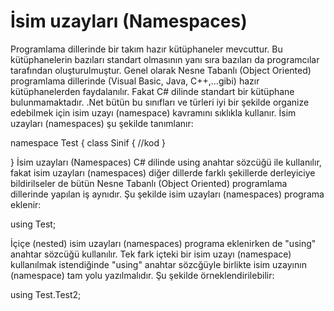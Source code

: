 # İsim uzayları (Namespaces)

Programlama dillerinde bir takım hazır kütüphaneler mevcuttur. 
Bu kütüphanelerin bazıları standart olmasının yanı sıra bazıları da programcılar tarafından oluşturulmuştur. 
Genel olarak Nesne Tabanlı (Object Oriented) programlama dillerinde (Visual Basic, Java, C++,...gibi) hazır kütüphanelerden faydalanılır.
Fakat C# dilinde standart bir  kütüphane bulunmamaktadır.
.Net bütün bu sınıfları ve türleri iyi bir şekilde organize edebilmek için  isim uzayı (namespace) kavramını sıklıkla kullanır.
İsim uzayları (namespaces) şu şekilde tanımlanır:

namespace Test
{
    class Sinif
    {
        //kod
    }
    
}
İsim uzayları (Namespaces) C# dilinde  using  anahtar sözcüğü ile kullanılır, fakat isim uzayları (namespaces)  diğer dillerde  farklı şekillerde derleyiciye
bildirilseler de bütün Nesne Tabanlı (Object Oriented) programlama dillerinde yapılan iş aynıdır. Şu şekilde isim uzayları (namespaces) programa eklenir:

using Test;

İçiçe (nested) isim uzayları (namespaces) programa eklenirken de "using" anahtar sözcüğü kullanılır. Tek fark içteki bir isim uzayı (namespace) kullanılmak 
istendiğinde "using" anahtar sözcğüyle birlikte isim uzayının (namespace) tam yolu yazılmalıdır. Şu şekilde örneklendirilebilir:

using Test.Test2;
